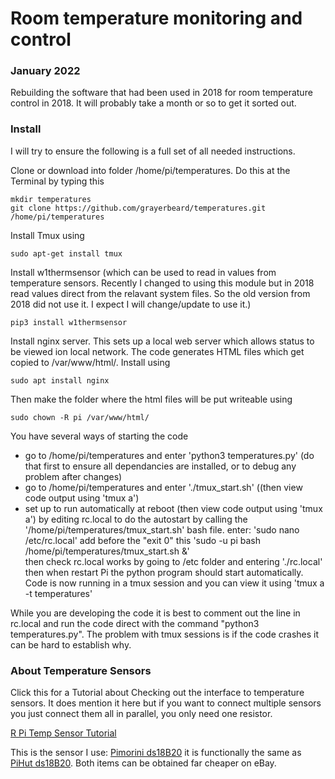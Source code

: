 # Room temperature monitoring and control

### January 2022

Rebuilding the software that had been used in 2018 for room temperature control in 2018.
It will probably take a month or so to get it sorted out.

### Install

I will try to ensure the following is a full set of all needed instructions.

Clone or download into folder /home/pi/temperatures.  Do this at the Terminal by typing this
``` 
mkdir temperatures
git clone https://github.com/grayerbeard/temperatures.git /home/pi/temperatures 
```

Install Tmux using 
```
sudo apt-get install tmux
```

Install  w1thermsensor (which can be used to read in values from temperature sensors.  Recently I changed to using this module but in 2018 read values direct from the relavant system files. So the old version from 2018 did not use it. I expect I will change/update to use it.)
```
pip3 install w1thermsensor
```

Install nginx server.  This sets up a local web server which allows status to be viewed ion local network.  The code generates HTML files which get copied to /var/www/html/. Install using
```
sudo apt install nginx
```

Then make the folder where the html files will be put writeable using
```
sudo chown -R pi /var/www/html/
```

You have several ways of starting the code
* go to /home/pi/temperatures and enter 'python3 temperatures.py'  (do that first to ensure all dependancies are installed, or to debug any problem after changes)
* go to /home/pi/temperatures and enter './tmux_start.sh' ((then view code output using 'tmux a')
* set up to run automatically at reboot (then view code output using 'tmux a') by editing rc.local to do the autostart by calling the '/home/pi/temperatures/tmux_start.sh' bash file.
        enter: 'sudo nano /etc/rc.local'
        add before the "exit 0" this      'sudo -u pi bash /home/pi/temperatures/tmux_start.sh &'  
        then check rc.local works by going to /etc folder and entering './rc.local'
        then when restart Pi the python program should start automatically.
        Code is now running in a tmux session and you can view it using 'tmux a -t temperatures'

While you are developing the code it is best to comment out the line in rc.local and run the code direct with the command "python3 temperatures.py".  The problem with tmux sessions is if the code crashes it can be hard to establish why.

### About Temperature Sensors

Click this for a Tutorial about Checking out the interface to temperature sensors.  It does mention it here but if you want to connect multiple sensors you just connect them all in parallel, you only need one resistor.

[R Pi Temp Sensor Tutorial](https://tutorials-raspberrypi.com/raspberry-pi-temperature-sensor-1wire-ds18b20/ "R Pi Temp Sensor Tutorial")

This is the sensor I use:  [Pimorini ds18B20](https://shop.pimoroni.com/products/ds18b20-programmable-resolution-1-wire-digital-thermometer)   it is functionally the same as [PiHut ds18B20](https://thepihut.com/products/ds18b20-one-wire-digital-temperature-sensor).  Both items can be obtained far cheaper on eBay.
